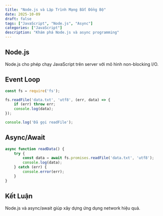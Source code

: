 ```yaml
---
title: "Node.js và Lập Trình Mạng Bất Đồng Bộ"
date: 2025-10-09
draft: false
tags: ["JavaScript", "Node.js", "Async"]
categories: ["JavaScript"]
description: "Khám phá Node.js và async programming"
---
```


## Node.js

Node.js cho phép chạy JavaScript trên server với mô hình non-blocking I/O.

## Event Loop

```javascript
const fs = require('fs');

fs.readFile('data.txt', 'utf8', (err, data) => {
    if (err) throw err;
    console.log(data);
});

console.log('Đã gọi readFile');
```

## Async/Await

```javascript
async function readData() {
    try {
        const data = await fs.promises.readFile('data.txt', 'utf8');
        console.log(data);
    } catch (err) {
        console.error(err);
    }
}
```

## Kết Luận

Node.js và async/await giúp xây dựng ứng dụng network hiệu quả.

